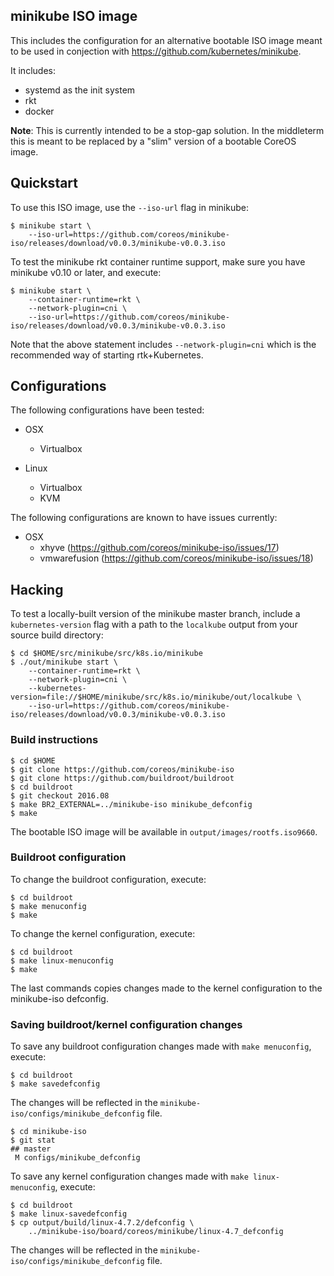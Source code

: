 ## minikube ISO image

This includes the configuration for an alternative bootable ISO image meant to be used in conjection with https://github.com/kubernetes/minikube.

It includes:
- systemd as the init system
- rkt
- docker

**Note**: This is currently intended to be a stop-gap solution. In the middleterm this is meant to be replaced by a "slim" version of a bootable CoreOS image.


## Quickstart

To use this ISO image, use the `--iso-url` flag in minikube:

```
$ minikube start \
    --iso-url=https://github.com/coreos/minikube-iso/releases/download/v0.0.3/minikube-v0.0.3.iso
```

To test the minikube rkt container runtime support, make sure you have minikube v0.10 or later, and execute:

```
$ minikube start \
    --container-runtime=rkt \
    --network-plugin=cni \
    --iso-url=https://github.com/coreos/minikube-iso/releases/download/v0.0.3/minikube-v0.0.3.iso
```

Note that the above statement includes `--network-plugin=cni` which is the recommended way of starting rtk+Kubernetes.

## Configurations

The following configurations have been tested:

* OSX
  * Virtualbox

* Linux
  * Virtualbox
  * KVM

The following configurations are known to have issues currently:

* OSX
  * xhyve (https://github.com/coreos/minikube-iso/issues/17)
  * vmwarefusion (https://github.com/coreos/minikube-iso/issues/18)

## Hacking

To test a locally-built version of the minikube master branch, include a `kubernetes-version` flag with a path to the `localkube` output from your source build directory:

```
$ cd $HOME/src/minikube/src/k8s.io/minikube
$ ./out/minikube start \
    --container-runtime=rkt \
    --network-plugin=cni \
    --kubernetes-version=file://$HOME/minikube/src/k8s.io/minikube/out/localkube \
    --iso-url=https://github.com/coreos/minikube-iso/releases/download/v0.0.3/minikube-v0.0.3.iso
```

### Build instructions
```
$ cd $HOME
$ git clone https://github.com/coreos/minikube-iso
$ git clone https://github.com/buildroot/buildroot
$ cd buildroot
$ git checkout 2016.08
$ make BR2_EXTERNAL=../minikube-iso minikube_defconfig
$ make
```

The bootable ISO image will be available in `output/images/rootfs.iso9660`.

### Buildroot configuration

To change the buildroot configuration, execute:

```
$ cd buildroot
$ make menuconfig
$ make
```

To change the kernel configuration, execute:

```
$ cd buildroot
$ make linux-menuconfig
$ make
```

The last commands copies changes made to the kernel configuration to the minikube-iso defconfig.

### Saving buildroot/kernel configuration changes

To save any buildroot configuration changes made with `make menuconfig`, execute:

```
$ cd buildroot
$ make savedefconfig
```

The changes will be reflected in the `minikube-iso/configs/minikube_defconfig` file.

```
$ cd minikube-iso
$ git stat
## master
 M configs/minikube_defconfig
```

To save any kernel configuration changes made with `make linux-menuconfig`, execute:

```
$ cd buildroot
$ make linux-savedefconfig
$ cp output/build/linux-4.7.2/defconfig \
    ../minikube-iso/board/coreos/minikube/linux-4.7_defconfig
```

The changes will be reflected in the `minikube-iso/configs/minikube_defconfig` file.
